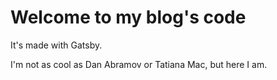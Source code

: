# Welcome to my blog's code

It's made with Gatsby.

I'm not as cool as Dan Abramov or Tatiana Mac, but here I am.
